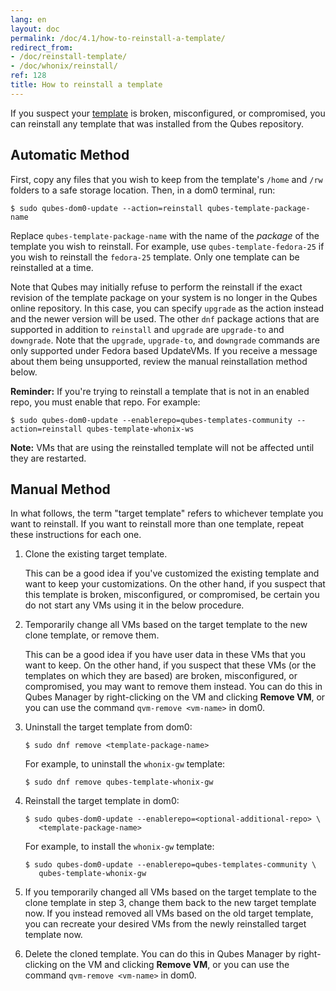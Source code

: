 ```yaml
---
lang: en
layout: doc
permalink: /doc/4.1/how-to-reinstall-a-template/
redirect_from:
- /doc/reinstall-template/
- /doc/whonix/reinstall/
ref: 128
title: How to reinstall a template
---
```


If you suspect your [template](/doc/templates/) is broken, misconfigured, or compromised, you can reinstall any template that was installed from the Qubes repository.

Automatic Method
----------------

First, copy any files that you wish to keep from the template's `/home` and `/rw` folders to a safe storage location.
Then, in a dom0 terminal, run:

```
$ sudo qubes-dom0-update --action=reinstall qubes-template-package-name
```

Replace `qubes-template-package-name` with the name of the *package* of the template you wish to reinstall.
For example, use `qubes-template-fedora-25` if you wish to reinstall the `fedora-25` template.
Only one template can be reinstalled at a time.

Note that Qubes may initially refuse to perform the reinstall if the exact revision of the template package on your system is no longer in the Qubes online repository.
In this case, you can specify `upgrade` as the action instead and the newer version will be used.
The other `dnf` package actions that are supported in addition to `reinstall` and `upgrade` are `upgrade-to` and `downgrade`.
Note that the `upgrade`, `upgrade-to`, and `downgrade` commands are only supported under Fedora based UpdateVMs.
If you receive a message about them being unsupported, review the manual reinstallation method below.

**Reminder:** If you're trying to reinstall a template that is not in an enabled repo, you must enable that repo.
For example:

```
$ sudo qubes-dom0-update --enablerepo=qubes-templates-community --action=reinstall qubes-template-whonix-ws
```

**Note:** VMs that are using the reinstalled template will not be affected until they are restarted.

Manual Method
-------------

In what follows, the term "target template" refers to whichever template you want to reinstall.
If you want to reinstall more than one template, repeat these instructions for each one.

1. Clone the existing target template.

   This can be a good idea if you've customized the existing template and want to keep your customizations.
   On the other hand, if you suspect that this template is broken, misconfigured, or compromised, be certain you do not start any VMs using it in the below procedure.

2. Temporarily change all VMs based on the target template to the new clone template, or remove them.

   This can be a good idea if you have user data in these VMs that you want to keep.
   On the other hand, if you suspect that these VMs (or the templates on which they are based) are broken, misconfigured, or compromised, you may want to remove them instead.
   You can do this in Qubes Manager by right-clicking on the VM and clicking **Remove VM**, or you can use the command `qvm-remove <vm-name>` in dom0.

3. Uninstall the target template from dom0:

    ```
    $ sudo dnf remove <template-package-name>
    ```

   For example, to uninstall the `whonix-gw` template:

    ```
    $ sudo dnf remove qubes-template-whonix-gw
    ```

4. Reinstall the target template in dom0:

    ```shell_session
    $ sudo qubes-dom0-update --enablerepo=<optional-additional-repo> \
       <template-package-name>
    ```

   For example, to install the `whonix-gw` template:

    ```shell_session
    $ sudo qubes-dom0-update --enablerepo=qubes-templates-community \
       qubes-template-whonix-gw
    ```

5. If you temporarily changed all VMs based on the target template to the clone template in step 3, change them back to the new target template now.
   If you instead removed all VMs based on the old target template, you can recreate your desired VMs from the newly reinstalled target template now.

6. Delete the cloned template.
   You can do this in Qubes Manager by right-clicking on the VM and clicking **Remove VM**, or you can use the
   command `qvm-remove <vm-name>` in dom0.
